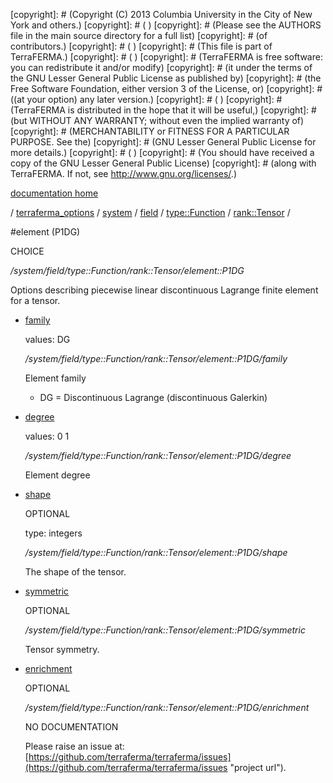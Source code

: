 [copyright]: # (Copyright (C) 2013 Columbia University in the City of New York and others.)
[copyright]: # ( )
[copyright]: # (Please see the AUTHORS file in the main source directory for a full list)
[copyright]: # (of contributors.)
[copyright]: # ( )
[copyright]: # (This file is part of TerraFERMA.)
[copyright]: # ( )
[copyright]: # (TerraFERMA is free software: you can redistribute it and/or modify)
[copyright]: # (it under the terms of the GNU Lesser General Public License as published by)
[copyright]: # (the Free Software Foundation, either version 3 of the License, or)
[copyright]: # ((at your option) any later version.)
[copyright]: # ( )
[copyright]: # (TerraFERMA is distributed in the hope that it will be useful,)
[copyright]: # (but WITHOUT ANY WARRANTY; without even the implied warranty of)
[copyright]: # (MERCHANTABILITY or FITNESS FOR A PARTICULAR PURPOSE. See the)
[copyright]: # (GNU Lesser General Public License for more details.)
[copyright]: # ( )
[copyright]: # (You should have received a copy of the GNU Lesser General Public License)
[copyright]: # (along with TerraFERMA. If not, see <http://www.gnu.org/licenses/>.)

[documentation home](Documentation)

/ [terraferma_options](../../../../../terraferma_options) / [system](../../../../system) / [field](../../../field) / [type::Function](../../type__Function) / [rank::Tensor](../rank__Tensor) /

#element (P1DG)

CHOICE 

*/system/field/type::Function/rank::Tensor/element::P1DG*

Options describing piecewise linear discontinuous Lagrange finite element for a tensor.

* [family](element__P1DG/family "child")

    values: DG

    */system/field/type::Function/rank::Tensor/element::P1DG/family*

    Element family
    
    - DG = Discontinuous Lagrange (discontinuous Galerkin)

* [degree](element__P1DG/degree "child")

    values: 0 1

    */system/field/type::Function/rank::Tensor/element::P1DG/degree*

    Element degree

* [shape](element__P1DG/shape "child")

    OPTIONAL 

    type: integers

    */system/field/type::Function/rank::Tensor/element::P1DG/shape*

    The shape of the tensor.

* [symmetric](element__P1DG/symmetric "child")

    OPTIONAL 

    */system/field/type::Function/rank::Tensor/element::P1DG/symmetric*

    Tensor symmetry.

* [enrichment](element__P1DG/enrichment "child")

    OPTIONAL 

    */system/field/type::Function/rank::Tensor/element::P1DG/enrichment*

    NO DOCUMENTATION

    Please raise an issue at: [https://github.com/terraferma/terraferma/issues](https://github.com/terraferma/terraferma/issues "project url").

[autogenerated]: # (This file was automatically generated from the schema file:/home/cwilson/repos/github/TerraFERMA/TerraFERMA/buckettools/schemas/element.rng.)

